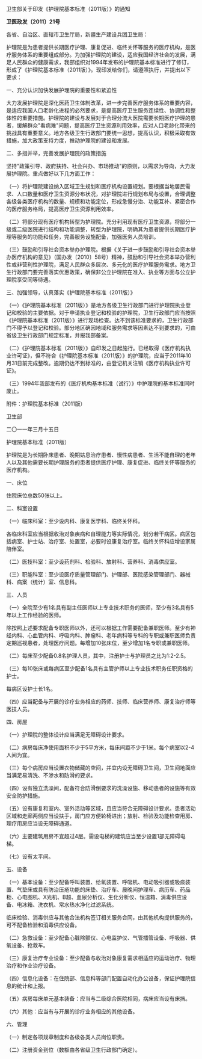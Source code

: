 卫生部关于印发《护理院基本标准（2011版）》的通知

**卫医政发〔2011〕21号**

各省、自治区、直辖市卫生厅局，新疆生产建设兵团卫生局：

护理院是为患者提供长期医疗护理、康复促进、临终关怀等服务的医疗机构，是医疗服务体系的重要组成部分。为加强护理院的建设，适应我国经济社会的发展，满足人民群众的健康需求，我部组织对1994年发布的护理院基本标准进行了修订，形成了《护理院基本标准（2011版）》。现印发给你们，请遵照执行，并提出以下要求：

一、充分认识加快发展护理院的重要性和紧迫性

大力发展护理院是深化医药卫生体制改革，进一步完善医疗服务体系的重要内容，是适应我国人口老龄化进程的必然要求，是提高医疗卫生服务连续性、协调性和整体性的重要措施。护理院的建设与发展对于合理分流大医院需要长期医疗护理的患者，缓解群众"看病难"问题，提高医疗卫生资源利用效率，应对人口老龄化带来的挑战具有重要意义。地方各级卫生行政部门要统一思想，提高认识，积极采取有效措施，加大政策支持力度，推动护理院的建设和发展。

二、多措并举，完善发展护理院的政策措施

坚持"政策引导、政府扶持、社会兴办、市场推动"的原则，以需求为导向，大力发展护理院。重点做好以下几方面工作：

（一）将护理院建设纳入区域卫生规划和医疗机构设置规划。要根据当地居民需求、人口数量和医疗卫生资源分布状况，对护理院进行规划布局与设置，合理调整各级各类医疗机构的数量、规模和功能定位，形成急慢分治、功能互补、紧密合作的医疗服务格局，提高医疗卫生资源利用效率。

（二）将部分现有医疗机构转型为护理院。充分利用现有医疗卫生资源，将部分一级或二级医院进行结构和功能调整，转型为护理院，明确其为患者提供长期医疗护理等服务的功能和任务，完善服务设施配备，加强医务人员培训。

（三）鼓励和引导社会资本举办护理院。根据《关于进一步鼓励和引导社会资本举办医疗机构的意见》（国办发〔2010〕58号）精神，鼓励和引导社会资本举办营利性或非营利性护理院，满足人民群众多层次、多元化的医疗护理服务需求。地方卫生行政部门要完善落实优惠政策，确保非公立护理院在准入、执业等方面与公立护理院享受同等待遇。

三、加强领导，认真落实《护理院基本标准（2011版）》

（一）《护理院基本标准（2011版）》是地方各级卫生行政部门进行护理院执业登记和校验的主要依据。对于申请执业登记和校验的护理院，卫生行政部门应当按照《护理院基本标准（2011版）》进行现场检查。达不到该标准要求的，卫生行政部门不得予以登记和校验。部分地区确因地域和服务需求等因素达不到要求的，可由省级卫生行政部门规定标准，并报我部备案。

（二）《护理院基本标准（2011版）》自印发之日起施行。已经取得《医疗机构执业许可证》，但不符合《护理院基本标准（2011版）》的护理院，应当于2011年10月31日前完成整改。逾期仍达不到标准的，由登记机关注销《医疗机构执业许可证》。

（三）1994年我部发布的《医疗机构基本标准（试行）》中护理院的基本标准同时废止。

附件：护理院基本标准（2011版）

卫生部

二〇一一年三月十五日

护理院基本标准（2011版）

护理院是为长期卧床患者、晚期姑息治疗患者、慢性病患者、生活不能自理的老年人以及其他需要长期护理服务的患者提供医疗护理、康复促进、临终关怀等服务的医疗机构。

一、床位

住院床位总数50张以上。

二、科室设置

（一）临床科室：至少设内科、康复医学科、临终关怀科。

各临床科室应当根据收治对象疾病和自理能力等实际情况，划分若干病区。病区包括病室、护士站、治疗室、处置室，必要时设康复治疗室。临终关怀科应增设家属陪伴室。

（二）医技科室：至少设药剂科、检验科、放射科、营养科、消毒供应室。

（三）职能科室：至少设医疗质量管理部门、护理部、医院感染管理部门、器械科、病案（统计）室、信息科。

三、人员

（一）全院至少有1名具有副主任医师以上专业技术职务的医师，至少有3名具有5年以上工作经验的医师。

除按照上述要求配备专职医师以外，还可以根据工作需要配备兼职医师。至少有神经内科、心血管内科、呼吸内科、肿瘤科、老年病科等专科的专职或兼职医师负责定期巡视患者，处理医疗问题。每增加10张床位，至少增加1名专职或兼职医师。

（二）每床至少配备0.8名护理人员，其中，注册护士与护理员之比为1:2-2.5。

（三）每10张床或每病区至少配备1名具有主管护师以上专业技术职务任职资格的护士。

每病区设护士长1名。

（四）应当配备与开展的诊疗业务相应的药师、技师、临床营养师、康复治疗师等医技人员。

四、房屋

（一）护理院的整体设计应当满足无障碍设计要求。

（二）病房每床净使用面积不少于5平方米，每床间距不少于1米。每个病室以2-4人间为宜。

（三）每个病房应当设置衣物储藏的空间，并宜内设无障碍卫生间，卫生间地面应当满足易清洗、不渗水和防滑的要求。

（四）设有独立洗澡间，配备符合防滑倒要求的洗澡设施、移动患者的设施等有效安全防护措施。

（五）设有康复和室内、室外活动等区域，且应当符合无障碍设计要求。患者活动区域和走廊两侧应当设扶手，房门应方便轮椅进出；放射、检验及功能检查用房、理疗用房应当设无障碍通道。

（六）主要建筑用房不宜超过4层。需设电梯的建筑应当至少设置1部无障碍电梯。

（七）设有太平间。

五、设备

（一）基本设备：至少配备呼叫装置、给氧装置、呼吸机、电动吸引器或吸痰装置、气垫床或具有防治压疮功能的床垫、治疗车、晨晚间护理车、病历车、药品柜、心电图机、X光机、B超、血尿分析仪、生化分析仪、恒温箱、消毒供应设备、电冰箱、洗衣机、常水热水净化过滤系统。

临床检验、消毒供应与其他合法机构签订相关服务合同，由其他机构提供服务的，可不配备检验和消毒供应设备。

（二）急救设备：至少配备心脏除颤仪、心电监护仪、气管插管设备、呼吸器、供氧设备、抢救车。

（三）康复治疗专业设备：至少配备与收治对象康复需求相适应的运动治疗、物理治疗和作业治疗设备。

（四）信息化设备：在住院部、信息科等部门配置自动化办公设备，保证护理院信息的统计和上报。

（五）病房每床单元基本装备：应当与二级综合医院相同，病床应当设有床挡。

（六）其他：应当有与开展的诊疗业务相应的其他设备。

六、管理

（一）制定各项规章制度和各级各类人员岗位职责。

（二）注册资金到位（数额由各省级卫生行政部门确定）。
